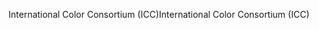 <span data-ttu-id="c5527-101">International Color Consortium (ICC)</span><span class="sxs-lookup"><span data-stu-id="c5527-101">International Color Consortium (ICC)</span></span>